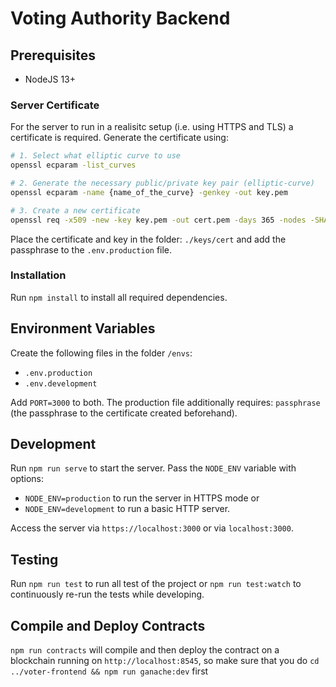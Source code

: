# Voting Authority Backend

## Prerequisites

- NodeJS 13+

### Server Certificate

For the server to run in a realisitc setup (i.e. using HTTPS and TLS) a certificate is required.
Generate the certificate using:

```bash
# 1. Select what elliptic curve to use
openssl ecparam -list_curves

# 2. Generate the necessary public/private key pair (elliptic-curve)
openssl ecparam -name {name_of_the_curve} -genkey -out key.pem

# 3. Create a new certificate
openssl req -x509 -new -key key.pem -out cert.pem -days 365 -nodes -SHA384
```

Place the certificate and key in the folder: `./keys/cert` and add the passphrase to the `.env.production` file.

### Installation

Run `npm install` to install all required dependencies.

## Environment Variables

Create the following files in the folder `/envs`:

- `.env.production`
- `.env.development`

Add `PORT=3000` to both. The production file additionally requires: `passphrase` (the passphrase to the certificate created beforehand).

## Development

Run `npm run serve` to start the server. Pass the `NODE_ENV` variable with options:

- `NODE_ENV=production` to run the server in HTTPS mode or
- `NODE_ENV=development` to run a basic HTTP server.

Access the server via `https://localhost:3000` or via `localhost:3000`.

## Testing

Run `npm run test` to run all test of the project or `npm run test:watch` to continuously re-run the tests while developing.

## Compile and Deploy Contracts

`npm run contracts` will compile and then deploy the contract on a blockchain running on `http://localhost:8545`, so make sure that you do `cd ../voter-frontend && npm run ganache:dev` first
